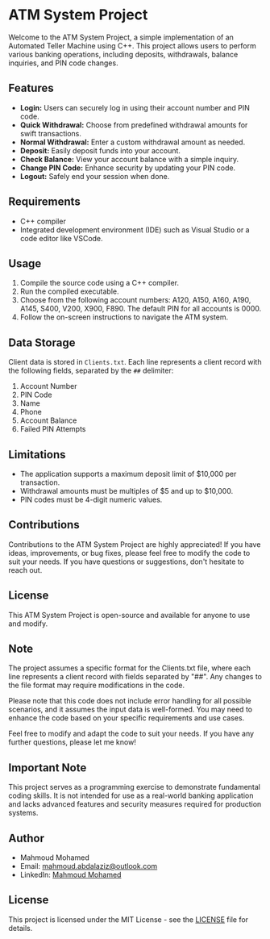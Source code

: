 # ATM System Project

Welcome to the ATM System Project, a simple implementation of an Automated Teller Machine using C++. This project allows users to perform various banking operations, including deposits, withdrawals, balance inquiries, and PIN code changes.

## Features

- **Login:** Users can securely log in using their account number and PIN code.
- **Quick Withdrawal:** Choose from predefined withdrawal amounts for swift transactions.
- **Normal Withdrawal:** Enter a custom withdrawal amount as needed.
- **Deposit:** Easily deposit funds into your account.
- **Check Balance:** View your account balance with a simple inquiry.
- **Change PIN Code:** Enhance security by updating your PIN code.
- **Logout:** Safely end your session when done.

## Requirements

- C++ compiler
- Integrated development environment (IDE) such as Visual Studio or a code editor like VSCode.

## Usage

1. Compile the source code using a C++ compiler.
2. Run the compiled executable.
3. Choose from the following account numbers: A120, A150, A160, A190, A145, S400, V200, X900, F890. The default PIN for all accounts is 0000.
4. Follow the on-screen instructions to navigate the ATM system.

## Data Storage

Client data is stored in `Clients.txt`. Each line represents a client record with the following fields, separated by the `##` delimiter:

1. Account Number
2. PIN Code
3. Name
4. Phone
5. Account Balance
6. Failed PIN Attempts

## Limitations

- The application supports a maximum deposit limit of $10,000 per transaction.
- Withdrawal amounts must be multiples of $5 and up to $10,000.
- PIN codes must be 4-digit numeric values.

## Contributions

Contributions to the ATM System Project are highly appreciated! If you have ideas, improvements, or bug fixes, please feel free to modify the code to suit your needs. If you have questions or suggestions, don't hesitate to reach out.

## License

This ATM System Project is open-source and available for anyone to use and modify.

## Note

The project assumes a specific format for the Clients.txt file, where each line represents a client record with fields separated by "##". Any changes to the file format may require modifications in the code.

Please note that this code does not include error handling for all possible scenarios, and it assumes the input data is well-formed. You may need to enhance the code based on your specific requirements and use cases.

Feel free to modify and adapt the code to suit your needs. If you have any further questions, please let me know!

## Important Note

This project serves as a programming exercise to demonstrate fundamental coding skills. It is not intended for use as a real-world banking application and lacks advanced features and security measures required for production systems.

## Author

- Mahmoud Mohamed
- Email: mahmoud.abdalaziz@outlook.com
- LinkedIn: [Mahmoud Mohamed](https://www.linkedin.com/in/mahmoud-mohamed-abd/)

## License

This project is licensed under the MIT License - see the [LICENSE](LICENSE) file for details.
